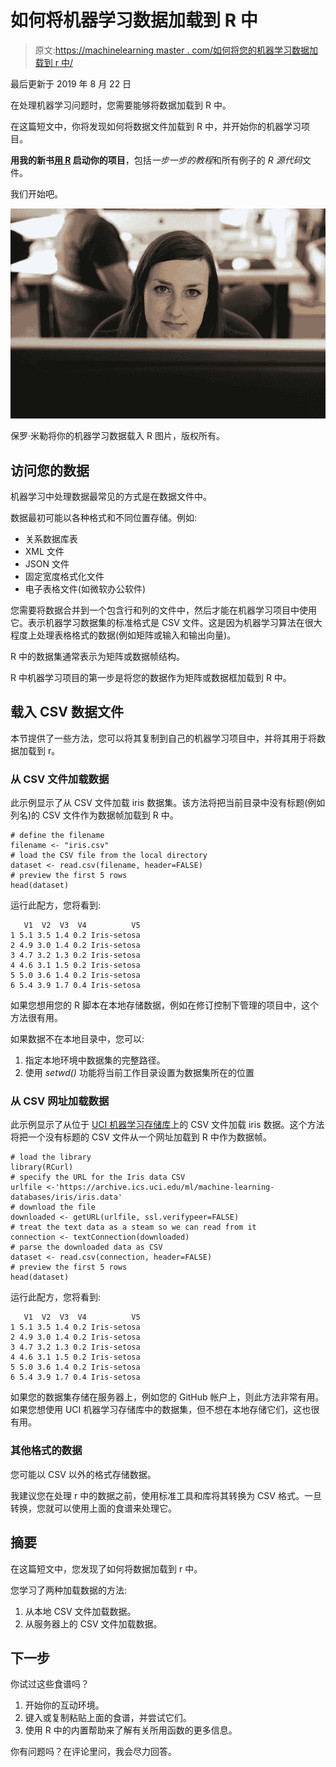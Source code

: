 # 如何将机器学习数据加载到 R 中

> 原文:[https://machinelearning master . com/如何将您的机器学习数据加载到 r 中/](https://machinelearningmastery.com/how-to-load-your-machine-learning-data-into-r/)

最后更新于 2019 年 8 月 22 日

在处理机器学习问题时，您需要能够将数据加载到 R 中。

在这篇短文中，你将发现如何将数据文件加载到 R 中，并开始你的机器学习项目。

**用我的新书[用 R](https://machinelearningmastery.com/machine-learning-with-r/) 启动你的项目**，包括*一步一步的教程*和所有例子的 *R 源代码*文件。

我们开始吧。

![Load Your Machine Learning Data Into R](img/d79346525e7d9cbda5fd92447f46ea61.png)

保罗·米勒将你的机器学习数据载入 R
图片，版权所有。

## 访问您的数据

机器学习中处理数据最常见的方式是在数据文件中。

数据最初可能以各种格式和不同位置存储。例如:

*   关系数据库表
*   XML 文件
*   JSON 文件
*   固定宽度格式化文件
*   电子表格文件(如微软办公软件)

您需要将数据合并到一个包含行和列的文件中，然后才能在机器学习项目中使用它。表示机器学习数据集的标准格式是 CSV 文件。这是因为机器学习算法在很大程度上处理表格格式的数据(例如矩阵或输入和输出向量)。

R 中的数据集通常表示为矩阵或数据帧结构。

R 中机器学习项目的第一步是将您的数据作为矩阵或数据框加载到 R 中。

## 载入 CSV 数据文件

本节提供了一些方法，您可以将其复制到自己的机器学习项目中，并将其用于将数据加载到 r。

### 从 CSV 文件加载数据

此示例显示了从 CSV 文件加载 iris 数据集。该方法将把当前目录中没有标题(例如列名)的 CSV 文件作为数据帧加载到 R 中。

```
# define the filename
filename <- "iris.csv"
# load the CSV file from the local directory
dataset <- read.csv(filename, header=FALSE)
# preview the first 5 rows
head(dataset)
```

运行此配方，您将看到:

```
   V1  V2  V3  V4          V5
1 5.1 3.5 1.4 0.2 Iris-setosa
2 4.9 3.0 1.4 0.2 Iris-setosa
3 4.7 3.2 1.3 0.2 Iris-setosa
4 4.6 3.1 1.5 0.2 Iris-setosa
5 5.0 3.6 1.4 0.2 Iris-setosa
6 5.4 3.9 1.7 0.4 Iris-setosa
```

如果您想用您的 R 脚本在本地存储数据，例如在修订控制下管理的项目中，这个方法很有用。

如果数据不在本地目录中，您可以:

1.  指定本地环境中数据集的完整路径。
2.  使用 *setwd()* 功能将当前工作目录设置为数据集所在的位置

### 从 CSV 网址加载数据

此示例显示了从位于 [UCI 机器学习存储库](https://machinelearningmastery.com/practice-machine-learning-with-small-in-memory-datasets-from-the-uci-machine-learning-repository/)上的 CSV 文件加载 iris 数据。这个方法将把一个没有标题的 CSV 文件从一个网址加载到 R 中作为数据帧。

```
# load the library
library(RCurl)
# specify the URL for the Iris data CSV
urlfile <-'https://archive.ics.uci.edu/ml/machine-learning-databases/iris/iris.data'
# download the file
downloaded <- getURL(urlfile, ssl.verifypeer=FALSE)
# treat the text data as a steam so we can read from it
connection <- textConnection(downloaded)
# parse the downloaded data as CSV
dataset <- read.csv(connection, header=FALSE)
# preview the first 5 rows
head(dataset)
```

运行此配方，您将看到:

```
   V1  V2  V3  V4          V5
1 5.1 3.5 1.4 0.2 Iris-setosa
2 4.9 3.0 1.4 0.2 Iris-setosa
3 4.7 3.2 1.3 0.2 Iris-setosa
4 4.6 3.1 1.5 0.2 Iris-setosa
5 5.0 3.6 1.4 0.2 Iris-setosa
6 5.4 3.9 1.7 0.4 Iris-setosa
```

如果您的数据集存储在服务器上，例如您的 GitHub 帐户上，则此方法非常有用。如果您想使用 UCI 机器学习存储库中的数据集，但不想在本地存储它们，这也很有用。

### 其他格式的数据

您可能以 CSV 以外的格式存储数据。

我建议您在处理 r 中的数据之前，使用标准工具和库将其转换为 CSV 格式。一旦转换，您就可以使用上面的食谱来处理它。

## 摘要

在这篇短文中，您发现了如何将数据加载到 r 中。

您学习了两种加载数据的方法:

1.  从本地 CSV 文件加载数据。
2.  从服务器上的 CSV 文件加载数据。

## 下一步

你试过这些食谱吗？

1.  开始你的互动环境。
2.  键入或复制粘贴上面的食谱，并尝试它们。
3.  使用 R 中的内置帮助来了解有关所用函数的更多信息。

你有问题吗？在评论里问，我会尽力回答。
